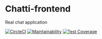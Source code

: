 # Chatti-frontend

Real chat application

[![CircleCI](https://circleci.com/gh/harerakalex/chatti-frontend.svg?style=svg&circle-token=32f7ffce839fd00b6e940dfe2e329357b6e4f0bd)](https://circleci.com/gh/harerakalex/chatti-frontend) [![Maintainability](https://api.codeclimate.com/v1/badges/b92772145487f9054750/maintainability)](https://codeclimate.com/github/harerakalex/chatti-frontend/maintainability) [![Test Coverage](https://api.codeclimate.com/v1/badges/b92772145487f9054750/test_coverage)](https://codeclimate.com/github/harerakalex/chatti-frontend/test_coverage)
